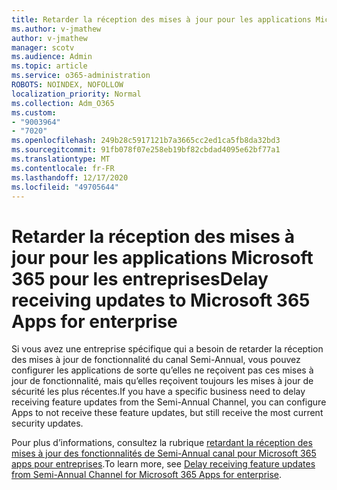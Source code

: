 ```yaml
---
title: Retarder la réception des mises à jour pour les applications Microsoft 365 pour les entreprises
ms.author: v-jmathew
author: v-jmathew
manager: scotv
ms.audience: Admin
ms.topic: article
ms.service: o365-administration
ROBOTS: NOINDEX, NOFOLLOW
localization_priority: Normal
ms.collection: Adm_O365
ms.custom:
- "9003964"
- "7020"
ms.openlocfilehash: 249b28c5917121b7a3665cc2ed1ca5fb8da32bd3
ms.sourcegitcommit: 91fb078f07e258eb19bf82cbdad4095e62bf77a1
ms.translationtype: MT
ms.contentlocale: fr-FR
ms.lasthandoff: 12/17/2020
ms.locfileid: "49705644"
---
```

# <a name="delay-receiving-updates-to-microsoft-365-apps-for-enterprise"></a><span data-ttu-id="78bac-102">Retarder la réception des mises à jour pour les applications Microsoft 365 pour les entreprises</span><span class="sxs-lookup"><span data-stu-id="78bac-102">Delay receiving updates to Microsoft 365 Apps for enterprise</span></span>

<span data-ttu-id="78bac-103">Si vous avez une entreprise spécifique qui a besoin de retarder la réception des mises à jour de fonctionnalité du canal Semi-Annual, vous pouvez configurer les applications de sorte qu’elles ne reçoivent pas ces mises à jour de fonctionnalité, mais qu’elles reçoivent toujours les mises à jour de sécurité les plus récentes.</span><span class="sxs-lookup"><span data-stu-id="78bac-103">If you have a specific business need to delay receiving feature updates from the Semi-Annual Channel, you can configure Apps to not receive these feature updates, but still receive the most current security updates.</span></span>

<span data-ttu-id="78bac-104">Pour plus d’informations, consultez la rubrique [retardant la réception des mises à jour des fonctionnalités de Semi-Annual canal pour Microsoft 365 apps pour entreprises](https://go.microsoft.com/fwlink/?linkid=2109533).</span><span class="sxs-lookup"><span data-stu-id="78bac-104">To learn more, see [Delay receiving feature updates from Semi-Annual Channel for Microsoft 365 Apps for enterprise](https://go.microsoft.com/fwlink/?linkid=2109533).</span></span>

